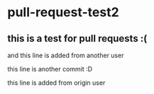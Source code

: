 # pull-request-test2

## this is a test for pull requests :(  

and this line is added from another user

this line is another commit :D

this line is added from origin user
